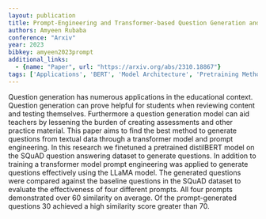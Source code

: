 ```yaml
---
layout: publication
title: Prompt-Engineering and Transformer-based Question Generation and Evaluation
authors: Amyeen Rubaba
conference: "Arxiv"
year: 2023
bibkey: amyeen2023prompt
additional_links:
  - {name: "Paper", url: "https://arxiv.org/abs/2310.18867"}
tags: ['Applications', 'BERT', 'Model Architecture', 'Pretraining Methods', 'Prompting', 'RAG', 'Training Techniques', 'Transformer']
---
```

Question generation has numerous applications in the educational context. Question generation can prove helpful for students when reviewing content and testing themselves. Furthermore a question generation model can aid teachers by lessening the burden of creating assessments and other practice material. This paper aims to find the best method to generate questions from textual data through a transformer model and prompt engineering. In this research we finetuned a pretrained distilBERT model on the SQuAD question answering dataset to generate questions. In addition to training a transformer model prompt engineering was applied to generate questions effectively using the LLaMA model. The generated questions were compared against the baseline questions in the SQuAD dataset to evaluate the effectiveness of four different prompts. All four prompts demonstrated over 60 similarity on average. Of the prompt-generated questions 30 achieved a high similarity score greater than 70.
